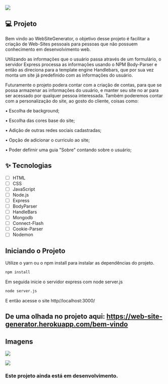 ![](https://github.com/Daniels7k/Assets/blob/main/assets/WebSiteGenerator/WebsiteGenerator.png)



## 💻 Projeto

Bem vindo ao WebSiteGenerator, o objetivo desse projeto é facilitar a criação de Web-Sites pessoais para pessoas que não possuem conhecimento em desenvolvimento web. 

Utilizando as informações que o usuário passa através de um formulário, o servidor Express processa as informações usando o NPM Body-Parser e então as direciona para a template engine Handlebars, que por sua vez monta um site já predefinido com as informações do usuário.

Futuramente o projeto podera contar com a criação de contas, para que se possa armazenar as informações do usuário, e manter seu site no ar para ser acessado por qualquer pessoa interessada.
Também poderemos contar com a personalização do site, ao gosto do cliente, coisas como:

• Escolha de background;

• Escolha das cores base do site;

• Adição de outras redes sociais cadastradas;

• Opção de adicionar o curriculo ao site;

• Poder defirnir uma guia "Sobre" contando sobre o usuário;

## ✨ Tecnologias

-   [ ] HTML
-   [ ] CSS
-   [ ] JavaScript
-   [ ] Node.js
-   [ ] Express
-   [ ] BodyParser
-   [ ] HandleBars 
-   [ ] Mongodb
-   [ ] Connect-Flash
-   [ ] Cookie-Parser
-   [ ] Nodemon

## Iniciando o Projeto
Utilize o yarn ou o npm install para instalar as dependências do projeto.
```cl
npm install
```
Em seguida inicie o servidor express com node server.js
```cl
node server.js
```
E então acesse o site http//localhost:3000/

## De uma olhada no projeto aqui: https://web-site-generator.herokuapp.com/bem-vindo

## Imagens

![](https://github.com/Daniels7k/Assets/blob/main/assets/WebSiteGenerator/perfil.png)

![](https://github.com/Daniels7k/Assets/blob/main/assets/WebSiteGenerator/Registro.png)


### Este projeto ainda está em desenvolvimento.

